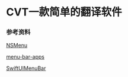 # CVT一款简单的翻译软件

### 参考资料
[NSMenu](https://developer.apple.com/documentation/appkit/nsmenu)

[menu-bar-apps](https://www.raywenderlich.com/450-menus-and-popovers-in-menu-bar-apps-for-macos)

[SwiftUIMenuBar](https://github.com/acwright/SwiftUIMenuBar/tree/master/SwiftUIMenuBar)
